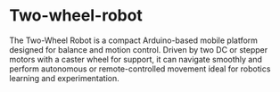 # Two-wheel-robot
The Two-Wheel Robot is a compact Arduino-based mobile platform designed for balance and motion control. Driven by two DC or stepper motors with a caster wheel for support, it can navigate smoothly and perform autonomous or remote-controlled movement ideal for robotics learning and experimentation.
